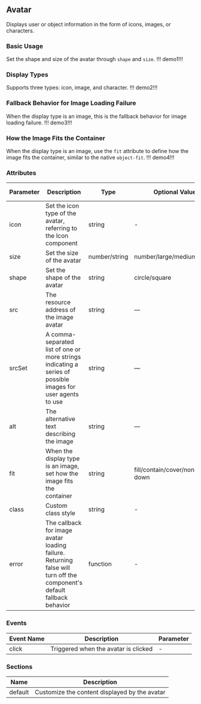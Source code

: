## Avatar

Displays user or object information in the form of icons, images, or characters.

### Basic Usage

Set the shape and size of the avatar through `shape` and `size`.
!!! demo1!!!

### Display Types

Supports three types: icon, image, and character.
!!! demo2!!!

### Fallback Behavior for Image Loading Failure

When the display type is an image, this is the fallback behavior for image loading failure.
!!! demo3!!!

### How the Image Fits the Container

When the display type is an image, use the `fit` attribute to define how the image fits the container, similar to the native `object-fit`.
!!! demo4!!!

### Attributes

| Parameter | Description                                                                                                            | Type          | Optional Values                    | Default Value |
| --------- | ---------------------------------------------------------------------------------------------------------------------- | ------------- | ---------------------------------- | ------------- |
| icon      | Set the icon type of the avatar, referring to the Icon component                                                       | string        | -                                  | —             |
| size      | Set the size of the avatar                                                                                             | number/string | number/large/medium/small          | large         |
| shape     | Set the shape of the avatar                                                                                            | string        | circle/square                      | circle        |
| src       | The resource address of the image avatar                                                                               | string        | —                                  | -             |
| srcSet    | A comma-separated list of one or more strings indicating a series of possible images for user agents to use            | string        | —                                  | true          |
| alt       | The alternative text describing the image                                                                              | string        | —                                  | -             |
| fit       | When the display type is an image, set how the image fits the container                                                | string        | fill/contain/cover/none/scale-down | cover         |
| class     | Custom class style                                                                                                     | string        | -                                  | -             |
| error     | The callback for image avatar loading failure. Returning false will turn off the component's default fallback behavior | function      | -                                  | -             |

### Events

| Event Name | Description                          | Parameter |
| ---------- | ------------------------------------ | --------- |
| click      | Triggered when the avatar is clicked | -         |

### Sections

| Name    | Description                                   |
| ------- | --------------------------------------------- |
| default | Customize the content displayed by the avatar |
